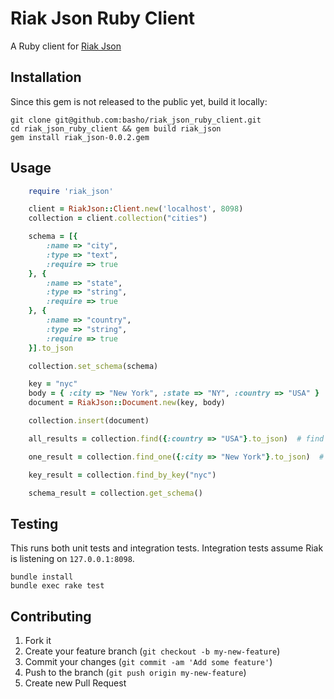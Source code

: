 # Riak Json Ruby Client

A Ruby client for [Riak Json](https://github.com/basho-labs/riak_json/)

## Installation

Since this gem is not released to the public yet, build it locally:

    git clone git@github.com:basho/riak_json_ruby_client.git
    cd riak_json_ruby_client && gem build riak_json
    gem install riak_json-0.0.2.gem

## Usage
```ruby
    require 'riak_json'

    client = RiakJson::Client.new('localhost', 8098)
    collection = client.collection("cities")

    schema = [{
        :name => "city",
        :type => "text",
        :require => true
    }, {
        :name => "state",
        :type => "string",
        :require => true
    }, {
        :name => "country",
        :type => "string",
        :require => true
    }].to_json

    collection.set_schema(schema)

    key = "nyc"
    body = { :city => "New York", :state => "NY", :country => "USA" }
    document = RiakJson::Document.new(key, body)

    collection.insert(document)

    all_results = collection.find({:country => "USA"}.to_json)  # find all documents that match this field

    one_result = collection.find_one({:city => "New York"}.to_json)  # exact match on 'city' field

    key_result = collection.find_by_key("nyc")

    schema_result = collection.get_schema()
```

## Testing
This runs both unit tests and integration tests.
Integration tests assume Riak is listening on ```127.0.0.1:8098```.
```
bundle install
bundle exec rake test
```

## Contributing

1. Fork it
2. Create your feature branch (`git checkout -b my-new-feature`)
3. Commit your changes (`git commit -am 'Add some feature'`)
4. Push to the branch (`git push origin my-new-feature`)
5. Create new Pull Request

